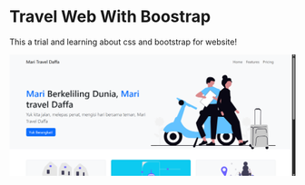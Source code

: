 # Travel Web With Boostrap 

This a trial and learning about css and bootstrap for website!

![image alt](https://github.com/d4a-arka/web-with-bootstrap/blob/4ae60dc6996bee8909b240eb7c5a3271ddf951ff/SC%20Web%20%231.png)
